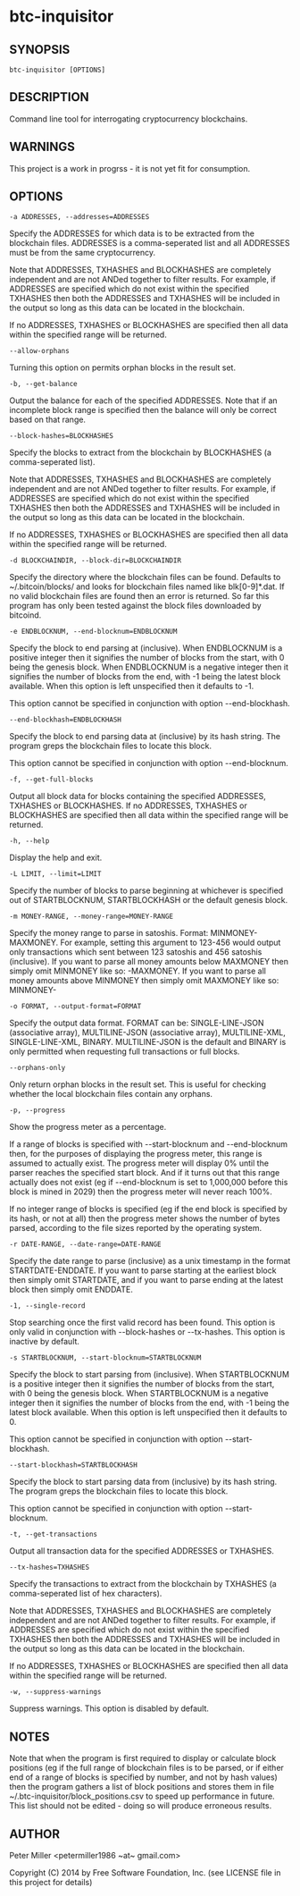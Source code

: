 btc-inquisitor
==========

SYNOPSIS
----------

    btc-inquisitor [OPTIONS]

DESCRIPTION
----------

Command line tool for interrogating cryptocurrency blockchains.

WARNINGS
----------

This project is a work in progrss - it is not yet fit for consumption.

OPTIONS
----------

    -a ADDRESSES, --addresses=ADDRESSES

Specify the ADDRESSES for which data is to be extracted from the blockchain files. ADDRESSES is a comma-seperated list and all ADDRESSES must be from the same cryptocurrency.

Note that ADDRESSES, TXHASHES and BLOCKHASHES are completely independent and are not ANDed together to filter results. For example, if ADDRESSES are specified which do not exist within the specified TXHASHES then both the ADDRESSES and TXHASHES will be included in the output so long as this data can be located in the blockchain.

If no ADDRESSES, TXHASHES or BLOCKHASHES are specified then all data within the specified range will be returned.



    --allow-orphans

Turning this option on permits orphan blocks in the result set.



    -b, --get-balance

Output the balance for each of the specified ADDRESSES. Note that if an incomplete block range is specified then the balance will only be correct based on that range.



    --block-hashes=BLOCKHASHES

Specify the blocks to extract from the blockchain by BLOCKHASHES (a comma-seperated list).

Note that ADDRESSES, TXHASHES and BLOCKHASHES are completely independent and are not ANDed together to filter results. For example, if ADDRESSES are specified which do not exist within the specified TXHASHES then both the ADDRESSES and TXHASHES will be included in the output so long as this data can be located in the blockchain.

If no ADDRESSES, TXHASHES or BLOCKHASHES are specified then all data within the specified range will be returned.



    -d BLOCKCHAINDIR, --block-dir=BLOCKCHAINDIR

Specify the directory where the blockchain files can be found. Defaults to ~/.bitcoin/blocks/ and looks for blockchain files named like blk[0-9]*.dat. If no valid blockchain files are found then an error is returned. So far this program has only been tested against the block files downloaded by bitcoind.



    -e ENDBLOCKNUM, --end-blocknum=ENDBLOCKNUM

Specify the block to end parsing at (inclusive). When ENDBLOCKNUM is a positive integer then it signifies the number of blocks from the start, with 0 being the genesis block. When ENDBLOCKNUM is a negative integer then it signifies the number of blocks from the end, with -1 being the latest block available. When this option is left unspecified then it defaults to -1.

This option cannot be specified in conjunction with option --end-blockhash.



    --end-blockhash=ENDBLOCKHASH

Specify the block to end parsing data at (inclusive) by its hash string. The program greps the blockchain files to locate this block.

This option cannot be specified in conjunction with option --end-blocknum.



    -f, --get-full-blocks

Output all block data for blocks containing the specified ADDRESSES, TXHASHES or BLOCKHASHES. If no ADDRESSES, TXHASHES or BLOCKHASHES are specified then all data within the specified range will be returned.



    -h, --help

Display the help and exit.



    -L LIMIT, --limit=LIMIT

Specify the number of blocks to parse beginning at whichever is specified out of STARTBLOCKNUM, STARTBLOCKHASH or the default genesis block.



    -m MONEY-RANGE, --money-range=MONEY-RANGE

Specify the money range to parse in satoshis. Format: MINMONEY-MAXMONEY. For example, setting this argument to 123-456 would output only transactions which sent between 123 satoshis and 456 satoshis (inclusive). If you want to parse all money amounts below MAXMONEY then simply omit MINMONEY like so: -MAXMONEY. If you want to parse all money amounts above MINMONEY then simply omit MAXMONEY like so: MINMONEY-



    -o FORMAT, --output-format=FORMAT

Specify the output data format. FORMAT can be: SINGLE-LINE-JSON (associative array), MULTILINE-JSON (associative array), MULTILINE-XML, SINGLE-LINE-XML, BINARY. MULTILINE-JSON is the default and BINARY is only permitted when requesting full transactions or full blocks.



    --orphans-only

Only return orphan blocks in the result set. This is useful for checking whether the local blockchain files contain any orphans.



    -p, --progress

Show the progress meter as a percentage.

If a range of blocks is specified with --start-blocknum and --end-blocknum then, for the purposes of displaying the progress meter, this range is assumed to actually exist. The progress meter will display 0% until the parser reaches the specified start block. And if it turns out that this range actually does not exist (eg if --end-blocknum is set to 1,000,000 before this block is mined in 2029) then the progress meter will never reach 100%.

If no integer range of blocks is specified (eg if the end block is specified by its hash, or not at all) then the progress meter shows the number of bytes parsed, according to the file sizes reported by the operating system.



    -r DATE-RANGE, --date-range=DATE-RANGE

Specify the date range to parse (inclusive) as a unix timestamp in the format STARTDATE-ENDDATE. If you want to parse starting at the earliest block then simply omit STARTDATE, and if you want to parse ending at the latest block then simply omit ENDDATE.



    -1, --single-record

Stop searching once the first valid record has been found. This option is only valid in conjunction with --block-hashes or --tx-hashes. This option is inactive by default.



    -s STARTBLOCKNUM, --start-blocknum=STARTBLOCKNUM

Specify the block to start parsing from (inclusive). When STARTBLOCKNUM is a positive integer then it signifies the number of blocks from the start, with 0 being the genesis block. When STARTBLOCKNUM is a negative integer then it signifies the number of blocks from the end, with -1 being the latest block available. When this option is left unspecified then it defaults to 0.

This option cannot be specified in conjunction with option --start-blockhash.



    --start-blockhash=STARTBLOCKHASH

Specify the block to start parsing data from (inclusive) by its hash string. The program greps the blockchain files to locate this block.

This option cannot be specified in conjunction with option --start-blocknum.



    -t, --get-transactions

Output all transaction data for the specified ADDRESSES or TXHASHES.



    --tx-hashes=TXHASHES

Specify the transactions to extract from the blockchain by TXHASHES (a comma-seperated list of hex characters).

Note that ADDRESSES, TXHASHES and BLOCKHASHES are completely independent and are not ANDed together to filter results. For example, if ADDRESSES are specified which do not exist within the specified TXHASHES then both the ADDRESSES and TXHASHES will be included in the output so long as this data can be located in the blockchain.

If no ADDRESSES, TXHASHES or BLOCKHASHES are specified then all data within the specified range will be returned.



    -w, --suppress-warnings

Suppress warnings. This option is disabled by default.



NOTES
----------

Note that when the program is first required to display or calculate block positions (eg if the full range of blockchain files is to be parsed, or if either end of a range of blocks is specified by number, and not by hash values) then the program gathers a list of block positions and stores them in file ~/.btc-inquisitor/block_positions.csv to speed up performance in future. This list should not be edited - doing so will produce erroneous results.

AUTHOR
----------

Peter Miller <petermiller1986 ~at~ gmail.com>

Copyright (C) 2014 by Free Software Foundation, Inc. (see LICENSE file in this project for details)

